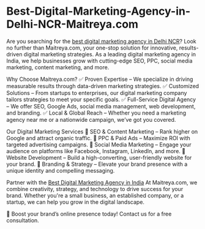 # Best-Digital-Marketing-Agency-in-Delhi-NCR-Maitreya.com
Are you searching for the [best digital marketing agency in Delhi NCR](https://www.maitreyadigital.com/)? Look no further than Maitreya.com, your one-stop solution for innovative, results-driven digital marketing strategies. As a leading digital marketing agency in India, we help businesses grow with cutting-edge SEO, PPC, social media marketing, content marketing, and more.

Why Choose Maitreya.com?
✅ Proven Expertise – We specialize in driving measurable results through data-driven marketing strategies.
✅ Customized Solutions – From startups to enterprises, our digital marketing company tailors strategies to meet your specific goals.
✅ Full-Service Digital Agency – We offer SEO, Google Ads, social media management, web development, and branding.
✅ Local & Global Reach – Whether you need a marketing agency near me or a nationwide campaign, we’ve got you covered.

Our Digital Marketing Services
🔹 SEO & Content Marketing – Rank higher on Google and attract organic traffic.
🔹 PPC & Paid Ads – Maximize ROI with targeted advertising campaigns.
🔹 Social Media Marketing – Engage your audience on platforms like Facebook, Instagram, LinkedIn, and more.
🔹 Website Development – Build a high-converting, user-friendly website for your brand.
🔹 Branding & Strategy – Elevate your brand presence with a unique identity and compelling messaging.

Partner with the [Best Digital Marketing Agency in India](https://www.maitreyadigital.com/)
At Maitreya.com, we combine creativity, strategy, and technology to drive success for your brand. Whether you're a small business, an established company, or a startup, we can help you grow in the digital landscape.

🚀 Boost your brand’s online presence today! Contact us for a free consultation.

